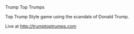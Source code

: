 Trump Top Trumps 

Top Trump Style game using the scandals of Donald Trump. 

Live at http://trumptoptrumps.com
